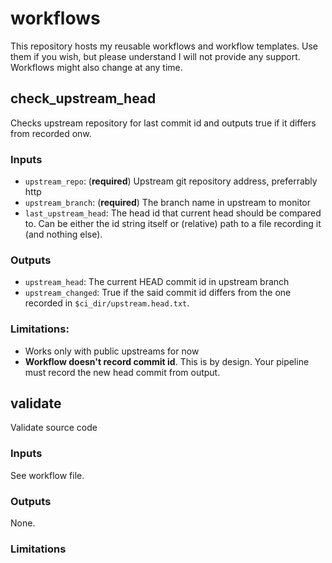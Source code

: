 # workflows
This repository hosts my reusable workflows and workflow templates. Use them if you wish, but please understand I will not provide any support. Workflows might also change at any time.
## check_upstream_head
Checks upstream repository for last commit id and outputs true if it differs from recorded onw.
### Inputs
- `upstream_repo`: (**required**) Upstream git repository address, preferrably http
- `upstream_branch`: (**required**) The branch name in upstream to monitor
- `last_upstream_head`: The head id that current head  should be compared to. Can be either the id string itself or (relative) path to a file recording it (and nothing else).
### Outputs
- `upstream_head`: The current HEAD commit id in upstream branch
- `upstream_changed`: True if the said commit id differs from the one recorded in `$ci_dir/upstream.head.txt`.
### Limitations:
- Works only with public upstreams for now
- **Workflow doesn't record commit id**. This is by design. Your pipeline must record the new head commit from output.
## validate
Validate source code
### Inputs
See workflow file.
### Outputs
None.
### Limitations
